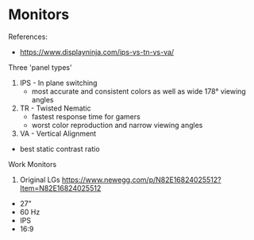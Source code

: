 # Monitors

References:
 - <https://www.displayninja.com/ips-vs-tn-vs-va/>

Three 'panel types'

1. IPS - In plane switching
   - most accurate and consistent colors as well as wide 178° viewing angles
2. TR - Twisted Nematic
   - fastest response time for gamers
   - worst color reproduction and narrow viewing angles
3. VA - Vertical Alignment
  - best static contrast ratio



Work Monitors

1. Original LGs <https://www.newegg.com/p/N82E16824025512?Item=N82E16824025512>
  - 27"
  - 60 Hz
  - IPS
  - 16:9
